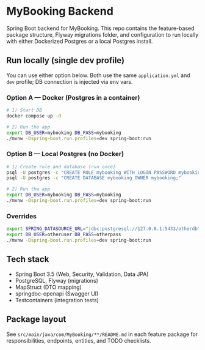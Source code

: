 # MyBooking Backend

Spring Boot backend for MyBooking. This repo contains the feature-based package structure, Flyway migrations folder, and configuration to run locally with either Dockerized Postgres or a local Postgres install.

## Run locally (single dev profile)

You can use either option below. Both use the same `application.yml` and `dev` profile; DB connection is injected via env vars.

### Option A — Docker (Postgres in a container)
```bash
# 1) Start DB
docker compose up -d

# 2) Run the app
export DB_USER=mybooking DB_PASS=mybooking
./mvnw -Dspring-boot.run.profiles=dev spring-boot:run
```

### Option B — Local Postgres (no Docker)
```bash
# 1) Create role and database (run once)
psql -U postgres -c "CREATE ROLE mybooking WITH LOGIN PASSWORD mybooking;"
psql -U postgres -c "CREATE DATABASE mybooking OWNER mybooking;"

# 2) Run the app
export DB_USER=mybooking DB_PASS=mybooking
./mvnw -Dspring-boot.run.profiles=dev spring-boot:run
```

### Overrides
```bash
export SPRING_DATASOURCE_URL="jdbc:postgresql://127.0.0.1:5433/otherdb"
export DB_USER=otheruser DB_PASS=otherpass
./mvnw -Dspring-boot.run.profiles=dev spring-boot:run
```

## Tech stack
- Spring Boot 3.5 (Web, Security, Validation, Data JPA)
- PostgreSQL, Flyway (migrations)
- MapStruct (DTO mapping)
- springdoc-openapi (Swagger UI)
- Testcontainers (integration tests)

## Package layout
See `src/main/java/com/MyBooking/**/README.md` in each feature package for responsibilities, endpoints, entities, and TODO checklists.

